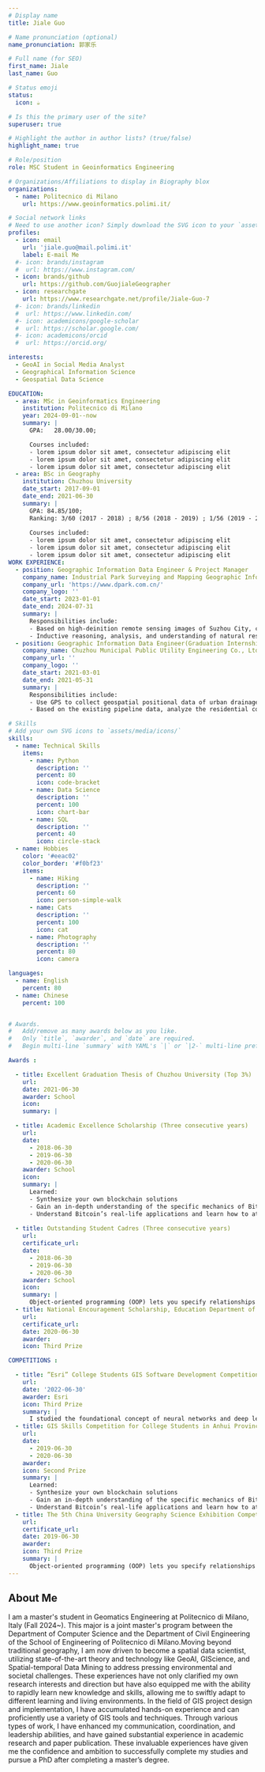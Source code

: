 ```yaml
---
# Display name
title: Jiale Guo

# Name pronunciation (optional)
name_pronunciation: 郭家乐

# Full name (for SEO)
first_name: Jiale
last_name: Guo

# Status emoji
status:
  icon: ☕️

# Is this the primary user of the site?
superuser: true

# Highlight the author in author lists? (true/false)
highlight_name: true

# Role/position
role: MSC Student in Geoinformatics Engineering

# Organizations/Affiliations to display in Biography blox
organizations:
  - name: Politecnico di Milano
    url: https://www.geoinformatics.polimi.it/

# Social network links
# Need to use another icon? Simply download the SVG icon to your `assets/media/icons/` folder.
profiles:
  - icon: email
    url: 'jiale.guo@mail.polimi.it'
    label: E-mail Me
  #- icon: brands/instagram
  #  url: https://www.instagram.com/
  - icon: brands/github
    url: https://github.com/GuojialeGeographer
  - icon: researchgate
    url: https://www.researchgate.net/profile/Jiale-Guo-7
  #- icon: brands/linkedin
  #  url: https://www.linkedin.com/
  #- icon: academicons/google-scholar
  #  url: https://scholar.google.com/
  #- icon: academicons/orcid
  #  url: https://orcid.org/

interests:
  - GeoAI in Social Media Analyst
  - Geographical Information Science
  - Geospatial Data Science

EDUCATION:
  - area: MSc in Geoinformatics Engineering
    institution: Politecnico di Milano
    year: 2024-09-01--now
    summary: |
      GPA:   28.00/30.00;

      Courses included:
      - lorem ipsum dolor sit amet, consectetur adipiscing elit
      - lorem ipsum dolor sit amet, consectetur adipiscing elit
      - lorem ipsum dolor sit amet, consectetur adipiscing elit
  - area: BSc in Geography
    institution: Chuzhou University
    date_start: 2017-09-01
    date_end: 2021-06-30
    summary: |
      GPA: 84.85/100; 
      Ranking: 3/60 (2017 - 2018) ; 8/56 (2018 - 2019) ; 1/56 (2019 - 2020) 
      
      Courses included:
      - lorem ipsum dolor sit amet, consectetur adipiscing elit
      - lorem ipsum dolor sit amet, consectetur adipiscing elit
      - lorem ipsum dolor sit amet, consectetur adipiscing elit
WORK EXPERIENCE:
  - position: Geographic Information Data Engineer & Project Manager
    company_name: Industrial Park Surveying and Mapping Geographic Information Technology Co., Ltd.
    company_url: 'https://www.dpark.com.cn/'
    company_logo: ''
    date_start: 2023-01-01
    date_end: 2024-07-31
    summary: |
      Responsibilities include:
      - Based on high-deinition remote sensing images of Suzhou City, conduct visual interpretation to determine the scope of forests, grasslands, and wetlands, and carry out the segmentation and processing of the identiied patches.
      - Inductive reasoning, analysis, and understanding of natural resource data, such as land use data and remote sensing images, are conducted to design innovative solutions based on practical needs.
  - position: Geographic Information Data Engineer(Graduation Internship)
    company_name: Chuzhou Municipal Public Utility Engineering Co., Ltd. (Urban Water Supply)     
    company_url: ''
    company_logo: ''
    date_start: 2021-03-01
    date_end: 2021-05-31
    summary: |
      Responsibilities include:
      - Use GPS to collect geospatial positional data of urban drainage pipes, perform data cleaning and preprocessing, conduct geospatial buffer analysis, and work on map visualization.
      - Based on the existing pipeline data, analyze the residential coverage of the current plan and design a reasonable geospatial optimum coverage scheme.

# Skills
# Add your own SVG icons to `assets/media/icons/`
skills:
  - name: Technical Skills
    items:
      - name: Python
        description: ''
        percent: 80
        icon: code-bracket
      - name: Data Science
        description: ''
        percent: 100
        icon: chart-bar
      - name: SQL
        description: ''
        percent: 40
        icon: circle-stack
  - name: Hobbies
    color: '#eeac02'
    color_border: '#f0bf23'
    items:
      - name: Hiking
        description: ''
        percent: 60
        icon: person-simple-walk
      - name: Cats
        description: ''
        percent: 100
        icon: cat
      - name: Photography
        description: ''
        percent: 80
        icon: camera

languages:
  - name: English
    percent: 80
  - name: Chinese
    percent: 100


# Awards.
#   Add/remove as many awards below as you like.
#   Only `title`, `awarder`, and `date` are required.
#   Begin multi-line `summary` with YAML's `|` or `|2-` multi-line prefix and indent 2 spaces below.

Awards :

  - title: Excellent Graduation Thesis of Chuzhou University (Top 3%) 
    url: 
    date: 2021-06-30
    awarder: School
    icon: 
    summary: |

  - title: Academic Excellence Scholarship (Three consecutive years)  
    url: 
    date: 
      - 2018-06-30
      - 2019-06-30
      - 2020-06-30
    awarder: School
    icon: 
    summary: |
      Learned:
      - Synthesize your own blockchain solutions
      - Gain an in-depth understanding of the specific mechanics of Bitcoin
      - Understand Bitcoin’s real-life applications and learn how to attack and destroy Bitcoin, Ethereum, smart contracts and Dapps, and alternatives to Bitcoin’s Proof-of-Work consensus algorithm
  
  - title: Outstanding Student Cadres (Three consecutive years)    
    url: 
    certificate_url: 
    date: 
      - 2018-06-30
      - 2019-06-30
      - 2020-06-30
    awarder: School
    icon: 
    summary: |
      Object-oriented programming (OOP) lets you specify relationships between functions and the objects that they can act on, helping you manage complexity in your code. This is an intermediate level course, providing an introduction to OOP, using the S3 and R6 systems. S3 is a great day-to-day R programming tool that simplifies some of the functions that you write. R6 is especially useful for industry-specific analyses, working with web APIs, and building GUIs.
  - title: National Encouragement Scholarship, Education Department of Anhui Province (Top 3%)
    url: 
    certificate_url: 
    date: 2020-06-30
    awarder: 
    icon: Third Prize 

COMPETITIONS :

  - title: ”Esri” College Students GIS Software Development Competition in China
    url: 
    date: '2022-06-30'
    awarder: Esri
    icon: Third Prize 
    summary: |
      I studied the foundational concept of neural networks and deep learning. By the end, I was familiar with the significant technological trends driving the rise of deep learning; build, train, and apply fully connected deep neural networks; implement efficient (vectorized) neural networks; identify key parameters in a neural network’s architecture; and apply deep learning to your own applications.
  - title: GIS Skills Competition for College Students in Anhui Province
    url: 
    date: 
      - 2019-06-30
      - 2020-06-30
    awarder:  
    icon: Second Prize 
    summary: |
      Learned:
      - Synthesize your own blockchain solutions
      - Gain an in-depth understanding of the specific mechanics of Bitcoin
      - Understand Bitcoin’s real-life applications and learn how to attack and destroy Bitcoin, Ethereum, smart contracts and Dapps, and alternatives to Bitcoin’s Proof-of-Work consensus algorithm
  - title: The 5th China University Geography Science Exhibition Competition
    url: 
    certificate_url: 
    date: 2019-06-30
    awarder: 
    icon: Third Prize 
    summary: |
      Object-oriented programming (OOP) lets you specify relationships between functions and the objects that they can act on, helping you manage complexity in your code. This is an intermediate level course, providing an introduction to OOP, using the S3 and R6 systems. S3 is a great day-to-day R programming tool that simplifies some of the functions that you write. R6 is especially useful for industry-specific analyses, working with web APIs, and building GUIs.
---
```


## About Me


I am a master's student in Geomatics Engineering at Politecnico di Milano, Italy (Fall 2024~). This major is a joint master's program between the Department of Computer Science and the Department of Civil Engineering of the School of Engineering of Politecnico di Milano.Moving beyond traditional geography, I am now driven to become a spatial data scientist, utilizing state-of-the-art theory and technology like GeoAI, GIScience, and Spatial-temporal Data Mining to address pressing environmental and societal challenges. These experiences have not only clarified my own research interests and direction but have also equipped me with the ability to rapidly learn new knowledge and skills, allowing me to swiftly adapt to different learning and living environments. In the field of GIS project design and implementation, I have accumulated hands-on experience and can proficiently use a variety of GIS tools and techniques. Through various types of work, I have enhanced my communication, coordination, and leadership abilities, and have gained substantial experience in academic research and paper publication. These invaluable experiences have given me the confidence and ambition to successfully complete my studies and pursue a PhD after completing a master’s degree.
